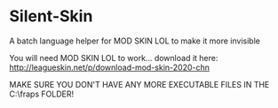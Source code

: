 # Silent-Skin
 A batch language helper for MOD SKIN LOL to make it more invisible
 
You will need MOD SKIN LOL to work... download it here:  http://leagueskin.net/p/download-mod-skin-2020-chn

MAKE SURE YOU DON'T HAVE ANY MORE EXECUTABLE FILES IN THE C:\fraps FOLDER!
